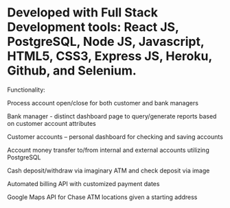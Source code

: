 


# Developed with Full Stack Development tools: React JS, PostgreSQL, Node JS, Javascript, HTML5, CSS3, Express JS, Heroku, Github, and Selenium.

Functionality: 


Process account open/close for both customer and bank managers

Bank manager - distinct dashboard page to query/generate reports based on customer account attributes

Customer accounts – personal dashboard for checking and saving accounts 

Account money transfer to/from internal and external accounts utilizing PostgreSQL

Cash deposit/withdraw via imaginary ATM and check deposit via image 

Automated billing API with customized payment dates 

Google Maps API for Chase ATM locations given a starting address 

